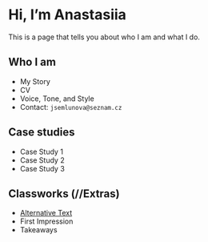# Hi, I’m Anastasiia

This is a page that tells you about who I am and what I do.

## Who I am

- My Story
- CV
- Voice, Tone, and Style
- Contact: `jsemlunova@seznam.cz`

## Case studies

- Case Study 1
- Case Study 2
- Case Study 3

## Classworks (//Extras)

- [Alternative Text](01-character-description)
- First Impression
- Takeaways

